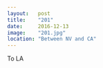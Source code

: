 ```yaml
---
layout:   post
title:    "201"
date:     2016-12-13
image:    "201.jpg"
location: "Between NV and CA"
---
```


To LA
